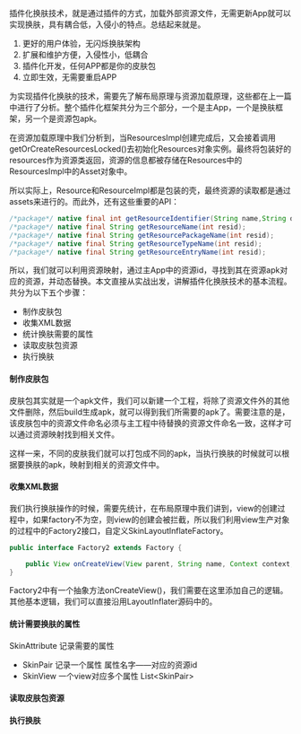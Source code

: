 插件化换肤技术，就是通过插件的方式，加载外部资源文件，无需更新App就可以实现换肤，具有耦合低，入侵小的特点。总结起来就是。
1. 更好的用户体验，无闪烁换肤架构
2. 扩展和维护方便，入侵性小，低耦合
3. 插件化开发，任何APP都是你的皮肤包
4. 立即生效，无需要重启APP

为实现插件化换肤的技术，需要先了解布局原理与资源加载原理，这些都在上一篇中进行了分析。整个插件化框架共分为三个部分，一个是主App，一个是换肤框架，另一个是资源包apk。

在资源加载原理中我们分析到，当ResourcesImpl创建完成后，又会接着调用getOrCreateResourcesLocked()去初始化Resources对象实例。最终将包装好的resources作为资源类返回，资源的信息都被存储在Resources中的ResourcesImpl中的Asset对象中。

所以实际上，Resource和ResourceImpl都是包装的壳，最终资源的读取都是通过assets来进行的。而此外，还有这些重要的API：
```java
/*package*/ native final int getResourceIdentifier(String name,String defType,String defPackage);
/*package*/ native final String getResourceName(int resid);
/*package*/ native final String getResourcePackageName(int resid);
/*package*/ native final String getResourceTypeName(int resid);
/*package*/ native final String getResourceEntryName(int resid);
```

所以，我们就可以利用资源映射，通过主App中的资源id，寻找到其在资源apk对应的资源，并动态替换。本文直接从实战出发，讲解插件化换肤技术的基本流程。共分为以下五个步骤：
- 制作皮肤包
- 收集XML数据
- 统计换肤需要的属性
- 读取皮肤包资源
- 执行换肤


#### 制作皮肤包
皮肤包其实就是一个apk文件，我们可以新建一个工程，将除了资源文件外的其他文件删除，然后build生成apk，就可以得到我们所需要的apk了。需要注意的是，该皮肤包中的资源文件命名必须与主工程中待替换的资源文件命名一致，这样才可以通过资源映射找到相关文件。

这样一来，不同的皮肤我们就可以打包成不同的apk，当执行换肤的时候就可以根据要换肤的apk，映射到相关的资源文件中。

#### 收集XML数据
我们执行换肤操作的时候，需要先统计，在布局原理中我们讲到，view的创建过程中，如果factory不为空，则view的创建会被拦截，所以我们利用view生产对象的过程中的Factory2接口，自定义SkinLayoutInflateFactory。
```java
public interface Factory2 extends Factory {

    public View onCreateView(View parent, String name, Context context, AttributeSet attrs);
}
```
Factory2中有一个抽象方法onCreateView()，我们需要在这里添加自己的逻辑。其他基本逻辑，我们可以直接沿用LayoutInflater源码中的。
#### 统计需要换肤的属性
SkinAttribute 记录需要的属性
- SkinPair 记录一个属性  属性名字——对应的资源id
- SkinView  一个view对应多个属性   List\<SkinPair\>

#### 读取皮肤包资源

#### 执行换肤
